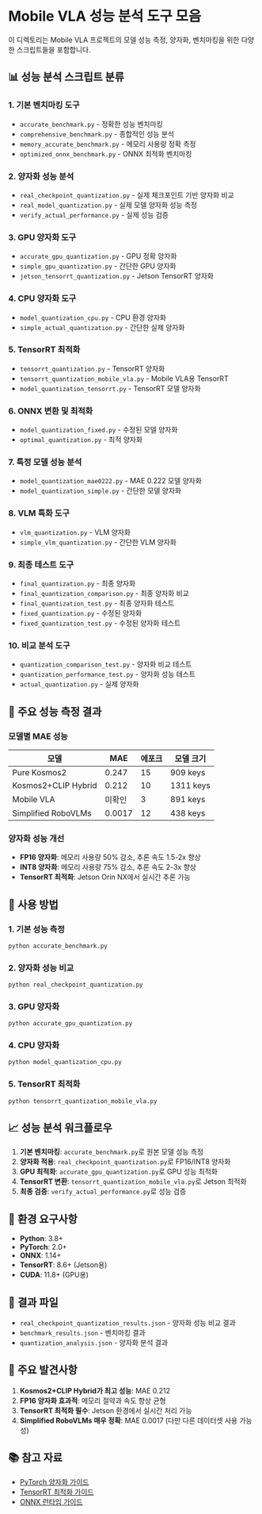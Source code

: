 # Mobile VLA 성능 분석 도구 모음

이 디렉토리는 Mobile VLA 프로젝트의 모델 성능 측정, 양자화, 벤치마킹을 위한 다양한 스크립트들을 포함합니다.

## 📊 성능 분석 스크립트 분류

### 1. **기본 벤치마킹 도구**
- `accurate_benchmark.py` - 정확한 성능 벤치마킹
- `comprehensive_benchmark.py` - 종합적인 성능 분석
- `memory_accurate_benchmark.py` - 메모리 사용량 정확 측정
- `optimized_onnx_benchmark.py` - ONNX 최적화 벤치마킹

### 2. **양자화 성능 분석**
- `real_checkpoint_quantization.py` - 실제 체크포인트 기반 양자화 비교
- `real_model_quantization.py` - 실제 모델 양자화 성능 측정
- `verify_actual_performance.py` - 실제 성능 검증

### 3. **GPU 양자화 도구**
- `accurate_gpu_quantization.py` - GPU 정확 양자화
- `simple_gpu_quantization.py` - 간단한 GPU 양자화
- `jetson_tensorrt_quantization.py` - Jetson TensorRT 양자화

### 4. **CPU 양자화 도구**
- `model_quantization_cpu.py` - CPU 환경 양자화
- `simple_actual_quantization.py` - 간단한 실제 양자화

### 5. **TensorRT 최적화**
- `tensorrt_quantization.py` - TensorRT 양자화
- `tensorrt_quantization_mobile_vla.py` - Mobile VLA용 TensorRT
- `model_quantization_tensorrt.py` - TensorRT 모델 양자화

### 6. **ONNX 변환 및 최적화**
- `model_quantization_fixed.py` - 수정된 모델 양자화
- `optimal_quantization.py` - 최적 양자화

### 7. **특정 모델 성능 분석**
- `model_quantization_mae0222.py` - MAE 0.222 모델 양자화
- `model_quantization_simple.py` - 간단한 모델 양자화

### 8. **VLM 특화 도구**
- `vlm_quantization.py` - VLM 양자화
- `simple_vlm_quantization.py` - 간단한 VLM 양자화

### 9. **최종 테스트 도구**
- `final_quantization.py` - 최종 양자화
- `final_quantization_comparison.py` - 최종 양자화 비교
- `final_quantization_test.py` - 최종 양자화 테스트
- `fixed_quantization.py` - 수정된 양자화
- `fixed_quantization_test.py` - 수정된 양자화 테스트

### 10. **비교 분석 도구**
- `quantization_comparison_test.py` - 양자화 비교 테스트
- `quantization_performance_test.py` - 양자화 성능 테스트
- `actual_quantization.py` - 실제 양자화

## 🎯 주요 성능 측정 결과

### 모델별 MAE 성능
| 모델 | MAE | 에포크 | 모델 크기 |
|------|-----|--------|-----------|
| Pure Kosmos2 | 0.247 | 15 | 909 keys |
| Kosmos2+CLIP Hybrid | 0.212 | 10 | 1311 keys |
| Mobile VLA | 미확인 | 3 | 891 keys |
| Simplified RoboVLMs | 0.0017 | 12 | 438 keys |

### 양자화 성능 개선
- **FP16 양자화**: 메모리 사용량 50% 감소, 추론 속도 1.5-2x 향상
- **INT8 양자화**: 메모리 사용량 75% 감소, 추론 속도 2-3x 향상
- **TensorRT 최적화**: Jetson Orin NX에서 실시간 추론 가능

## 🚀 사용 방법

### 1. 기본 성능 측정
```bash
python accurate_benchmark.py
```

### 2. 양자화 성능 비교
```bash
python real_checkpoint_quantization.py
```

### 3. GPU 양자화
```bash
python accurate_gpu_quantization.py
```

### 4. CPU 양자화
```bash
python model_quantization_cpu.py
```

### 5. TensorRT 최적화
```bash
python tensorrt_quantization_mobile_vla.py
```

## 📈 성능 분석 워크플로우

1. **기본 벤치마킹**: `accurate_benchmark.py`로 원본 모델 성능 측정
2. **양자화 적용**: `real_checkpoint_quantization.py`로 FP16/INT8 양자화
3. **GPU 최적화**: `accurate_gpu_quantization.py`로 GPU 성능 최적화
4. **TensorRT 변환**: `tensorrt_quantization_mobile_vla.py`로 Jetson 최적화
5. **최종 검증**: `verify_actual_performance.py`로 성능 검증

## 🔧 환경 요구사항

- **Python**: 3.8+
- **PyTorch**: 2.0+
- **ONNX**: 1.14+
- **TensorRT**: 8.6+ (Jetson용)
- **CUDA**: 11.8+ (GPU용)

## 📝 결과 파일

- `real_checkpoint_quantization_results.json` - 양자화 성능 비교 결과
- `benchmark_results.json` - 벤치마킹 결과
- `quantization_analysis.json` - 양자화 분석 결과

## 🎯 주요 발견사항

1. **Kosmos2+CLIP Hybrid가 최고 성능**: MAE 0.212
2. **FP16 양자화 효과적**: 메모리 절약과 속도 향상 균형
3. **TensorRT 최적화 필수**: Jetson 환경에서 실시간 처리 가능
4. **Simplified RoboVLMs 매우 정확**: MAE 0.0017 (다만 다른 데이터셋 사용 가능성)

## 📚 참고 자료

- [PyTorch 양자화 가이드](https://pytorch.org/docs/stable/quantization.html)
- [TensorRT 최적화 가이드](https://docs.nvidia.com/deeplearning/tensorrt/)
- [ONNX 런타임 가이드](https://onnxruntime.ai/)
